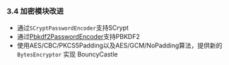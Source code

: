 ### 3.4 加密模块改进

* 通过`SCryptPasswordEncoder`支持SCrypt
* 通过[Pbkdf2PasswordEncoder](http://docs.spring.io/spring-security/site/docs/4.1.3.RELEASE/reference/htmlsingle/#spring-security-crypto-passwordencoders)支持PBKDF2
* 使用AES/CBC/PKCS5Padding以及AES/GCM/NoPadding算法，提供新的 `BytesEncryptor` 实现 BouncyCastle